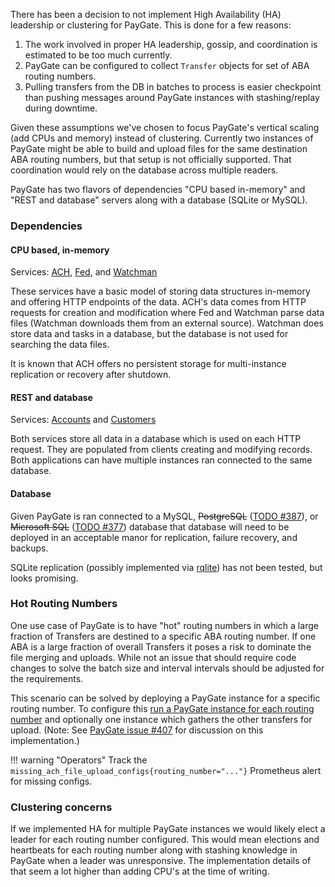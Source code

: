 There has been a decision to not implement High Availability (HA) leadership or clustering for PayGate. This is done for a few reasons:

1. The work involved in proper HA leadership, gossip, and coordination is estimated to be too much currently.
1. PayGate can be configured to collect `Transfer` objects for set of ABA routing numbers.
1. Pulling transfers from the DB in batches to process is easier checkpoint than pushing messages around PayGate instances with stashing/replay during downtime.

Given these assumptions we've chosen to focus PayGate's vertical scaling (add CPUs and memory) instead of clustering. Currently two instances of PayGate might be able to build and upload files for the same destination ABA routing numbers, but that setup is not officially supported. That coordination would rely on the database across multiple readers.

PayGate has two flavors of dependencies "CPU based in-memory" and "REST and database" servers along with a database (SQLite or MySQL).

### Dependencies

#### CPU based, in-memory

Services: [ACH](http://github.com/moov-io/ach), [Fed](http://github.com/moov-io/fed), and [Watchman](http://github.com/moov-io/watchman)

These services have a basic model of storing data structures in-memory and offering HTTP endpoints of the data. ACH's data comes from HTTP requests for creation and modification where Fed and Watchman parse data files (Watchman downloads them from an external source). Watchman does store data and tasks in a database, but the database is not used for searching the data files.

It is known that ACH offers no persistent storage for multi-instance replication or recovery after shutdown.

#### REST and database

Services: [Accounts](http://github.com/moov-io/accounts) and [Customers](http://github.com/moov-io/customers)

Both services store all data in a database which is used on each HTTP request. They are populated from clients creating and modifying records. Both applications can have multiple instances ran connected to the same database.

#### Database

Given PayGate is ran connected to a MySQL, <s>PostgreSQL</s> ([TODO #387](https://github.com/moov-io/paygate/issues/387)), or <s>Microsoft SQL</s> ([TODO #377](https://github.com/moov-io/paygate/issues/377)) database that database will need to be deployed in an acceptable manor for replication, failure recovery, and backups.

SQLite replication (possibly implemented via [rqlite](https://github.com/rqlite/rqlite)) has not been tested, but looks promising.

### Hot Routing Numbers

One use case of PayGate is to have "hot" routing numbers in which a large fraction of Transfers are destined to a specific ABA routing number. If one ABA is a large fraction of overall Transfers it poses a risk to dominate the file merging and uploads. While not an issue that should require code changes to solve the batch size and interval intervals should be adjusted for the requirements.

This scenario can be solved by deploying a PayGate instance for a specific routing number. To configure this [run a PayGate instance for each routing number](https://docs.moov.io/paygate/ach/#uploads-of-merged-ach-files) and optionally one instance which gathers the other transfers for upload. (Note: See [PayGate issue #407](https://github.com/moov-io/paygate/issues/407) for discussion on this implementation.)

!!! warning "Operators"
    Track the `missing_ach_file_upload_configs{routing_number="..."}` Prometheus alert for missing configs.

### Clustering concerns

If we implemented HA for multiple PayGate instances we would likely elect a leader for each routing number configured. This would mean elections and heartbeats for each routing number along with stashing knowledge in PayGate when a leader was unresponsive. The implementation details of that seem a lot higher than adding CPU's at the time of writing.
